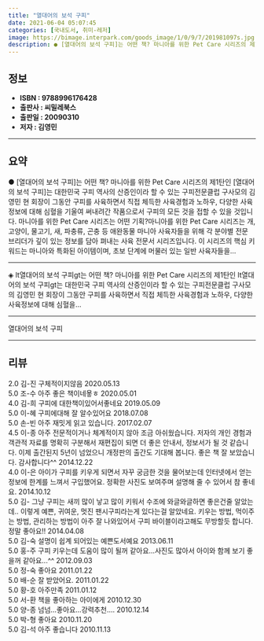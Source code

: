 ```yaml
---
title: "열대어의 보석 구피"
date: 2021-06-04 05:07:45
categories: [국내도서, 취미-레저]
image: https://bimage.interpark.com/goods_image/1/0/9/7/201981097s.jpg
description: ● [열대어의 보석 구피]는 어떤 책? 마니아를 위한 Pet Care 시리즈의 제1탄인 [열대어의 보석 구피]는 대한민국 구피 역사의 산증인이라 할 수 있는 구피전문클럽 구사모의 김영민 현 회장이 그동안 구피를 사육하면서 직접 체득한 사육경험과 노하우, 다양한 사육정보에 대해 심혈을
---
```


## **정보**

- **ISBN : 9788996176428**
- **출판사 : 씨밀레북스**
- **출판일 : 20090310**
- **저자 : 김영민**

------



## **요약**

●  [열대어의 보석 구피]는 어떤 책? 마니아를 위한 Pet Care 시리즈의 제1탄인 [열대어의 보석 구피]는 대한민국 구피 역사의 산증인이라 할 수 있는 구피전문클럽 구사모의 김영민 현 회장이 그동안 구피를 사육하면서 직접 체득한 사육경험과 노하우, 다양한 사육정보에 대해 심혈을 기울여 써내려간 작품으로서 구피의 모든 것을 접할 수 있을 것입니다. 마니아를 위한 Pet Care 시리즈는 어떤 기획?마니아를 위한 Pet Care 시리즈는 개, 고양이, 물고기, 새, 파충류, 곤충 등 애완동물 마니아 사육자들을 위해 각 분야별 전문 브리더가 깊이 있는 정보를 담아 펴내는 사육 전문서 시리즈입니다. 이 시리즈의 핵심 키 워드는 마니아와 특화된 아이템이며, 초보 단계에 머물러 있는 일반 사육자들을...

------

◈ lt열대어의 보석 구피gt는 어떤 책?  마니아를 위한 Pet Care 시리즈의 제1탄인 lt열대어의 보석 구피gt는 대한민국 구피 역사의 산증인이라 할 수 있는 구피전문클럽 구사모의 김영민 현 회장이 그동안 구피를 사육하면서 직접 체득한 사육경험과 노하우, 다양한 사육정보에 대해 심혈을... 

------


열대어의 보석 구피 

------


## **리뷰** 

2.0 김-진 구체적이지않음 2020.05.13 <br/>5.0 조-수 아주 좋은 책이네욯ㅎ 2020.05.01 <br/>4.0 김-희 구피에 대한책이있어서좋네요 2019.05.09 <br/>5.0 이-혜 구피에대해 잘 알수있어요  2018.07.08 <br/>5.0 손-빈 아주 재밋게 읽고 있습니다. 2017.02.07 <br/>4.5 이-종 아주 전문적이거나 체계적이지 않아 조금 아쉬웠습니다. 저자의 개인 경험과 객관적 자료를 명확히 구분해서 재편집이 되면 더 좋은 안내서, 정보서가 될 것 같습니다. 이제 출간된지 5년이 넘었으니 개정판의 출간도 기대해 봅니다. 좋은 책 잘 보았습니다. 감사합니다^^ 2014.12.22 <br/>4.0 이-은 아이가 구피를 키우게 되면서 자꾸 궁금한 것을 물어보는데 인터넷에서 얻는 정보에 한계를 느껴서 구입했어요. 정확한 사진도 보여주며 설명해 줄 수 있어서 참 좋네요. 2014.10.12 <br/>5.0 김- 그냥 구피는 새끼 많이 낳고 많이 키워서 수조에 와글와글하면 좋은건줄 알았는데.. 이렇게 예쁜, 귀여운, 멋진 팬시구피라는게 있다는걸 알았네요. 키우는 방법, 먹이주는 방법, 관리하는 방법이 아주 잘 나와있어서 구피 바이블이라고해도 무방할듯 합니다. 정말 좋아요!! 2014.04.08 <br/>5.0 김-숙 설명이 쉽계 되어있는 예쁜도서예요 2013.06.11 <br/>5.0 홍-주 구피 키우는데 도움이 많이 될꺼 같아요...사진도 많아서 아이와 함께 보기 좋을꺼 같아요...^^ 2012.09.03 <br/>5.0 정-숙 좋아요 2011.01.22 <br/>5.0 배-순 잘 받았어요. 2011.01.22 <br/>5.0 황-호 아주만족 2011.01.12 <br/>5.0 서-환 책을 좋아하는 아이에게 2010.12.30 <br/>5.0 양-종 넘넘...좋아요...강력추천.... 2010.12.14 <br/>5.0 박-형 좋아요 2010.11.20 <br/>5.0 김-석 아주 좋습니다 2010.11.13 <br/>